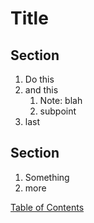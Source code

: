 <link rel="stylesheet" href="/z-src/style.css">

# Title

## Section
1. Do this
2. and this
    1. Note: blah
    2. subpoint
3. last

## Section
1. Something
2. more

[Table of Contents](/README.md)
